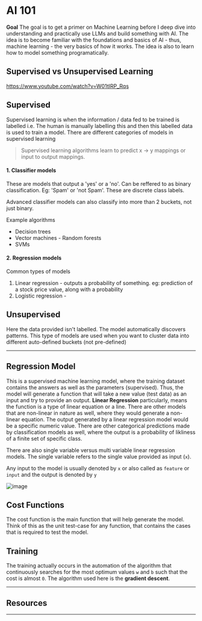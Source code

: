# AI 101

**Goal**
The goal is to get a primer on Machine Learning before I deep dive into understanding and practically use LLMs and build something with AI. The idea is to become familiar with the foundations and basics of AI - thus, machine learning - the very basics of how it works. The idea is also to learn how to model something programatically.

## Supervised vs Unsupervised Learning

https://www.youtube.com/watch?v=W01tIRP_Rqs

## Supervised
Supervised learning is when the information / data fed to be trained is labelled i.e. The human is manually labelling this and then this labelled data is used to train a model. There are different categories of models in supervised learning

> Supervised learning algorithms learn to predict x -> y mappings or input to output mappings.

#### 1. Classifier models
These are models that output a 'yes' or a 'no'. Can be reffered to as binary classification. Eg: 'Spam' or 'not Spam'. These are discrete class labels.

Advanced classifier models can also classify into more than 2 buckets, not just binary.

Example algorithms
* Decision trees
* Vector machines - Random forests
* SVMs

#### 2. Regression models

Common types of models
1. Linear regression - outputs a probability of something. eg: prediction of a stock price value, along with a probability
2. Logistic regression -




## Unsupervised
Here the data provided isn't labelled. The model automatically discovers patterns. This type of models are used when you want to cluster data into different auto-defined buckets (not pre-defined)


---

## Regression Model

This is a supervised machine learning model, where the training dataset contains the answers as well as the parameters (supervised). Thus, the model will generate a function that will take a new value (test data) as an input and try to provide an output. **Linear Regression** particularly, means the function is a type of linear equation or a line. There are other models that are non-linear in nature as well, where they would generate a non-linear equation. The output generated by a linear regression model would be a specific numeric value. There are other categorical predictions made by classification models as well, where the output is a probability of likliness of a finite set of specific class.

There are also single variable versus multi variable linear regression models. The single variable refers to the single value provided as input (`x`).

Any input to the model is usually denoted by `x` or also called as `feature` or `input` and the output is denoted by `y` 

![image](https://github.com/user-attachments/assets/5e5b1f2d-bd12-4528-879d-30ec5874a26f)


## Cost Functions

The cost function is the main function that will help generate the model. Think of this as the unit test-case for any function, that contains the cases that is required to test the model.

## Training

The training actually occurs in the automation of the algorithm that continuously searches for the most optimum values `w` and `b` such that the cost is almost `0`. The algorithm used here is the **gradient descent**. 

---

## Resources



---

